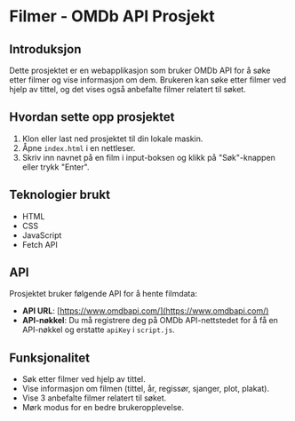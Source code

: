 # Filmer - OMDb API Prosjekt

## Introduksjon
Dette prosjektet er en webapplikasjon som bruker OMDb API for å søke etter filmer og vise informasjon om dem. Brukeren kan søke etter filmer ved hjelp av tittel, og det vises også anbefalte filmer relatert til søket.

## Hvordan sette opp prosjektet
1. Klon eller last ned prosjektet til din lokale maskin.
2. Åpne `index.html` i en nettleser.
3. Skriv inn navnet på en film i input-boksen og klikk på "Søk"-knappen eller trykk "Enter".

## Teknologier brukt
- HTML
- CSS
- JavaScript
- Fetch API

## API
Prosjektet bruker følgende API for å hente filmdata:

- **API URL**: [https://www.omdbapi.com/](https://www.omdbapi.com/)
- **API-nøkkel**: Du må registrere deg på OMDb API-nettstedet for å få en API-nøkkel og erstatte `apiKey` i `script.js`.

## Funksjonalitet
- Søk etter filmer ved hjelp av tittel.
- Vise informasjon om filmen (tittel, år, regissør, sjanger, plot, plakat).
- Vise 3 anbefalte filmer relatert til søket.
- Mørk modus for en bedre brukeropplevelse.

